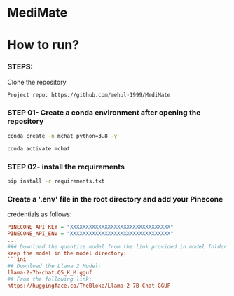 # MediMate
# How to run?
### STEPS:
Clone the repository
```bash
Project repo: https://github.com/mehul-1999/MediMate

```
### STEP 01- Create a conda environment after opening the repository
```bash
conda create -n mchat python=3.8 -y
```
```bash
conda activate mchat
```
### STEP 02- install the requirements
```bash
pip install -r requirements.txt
```
### Create a '.env' file in the root directory and add your Pinecone
credentials as follows:
```ini
PINECONE_API_KEY = "XXXXXXXXXXXXXXXXXXXXXXXXXXXXXXXX"
PINECONE_API_ENV = "XXXXXXXXXXXXXXXXXXXXXXXXXXXXXXXX"
...
### Download the quantize model from the link provided in model folder &    
keep the model in the model directory:
```ini
## Download the Llama 2 Model:
llama-2-7b-chat.Q5_K_M.gguf
## From the following link:
https://huggingface.co/TheBloke/Llama-2-7B-Chat-GGUF
```
